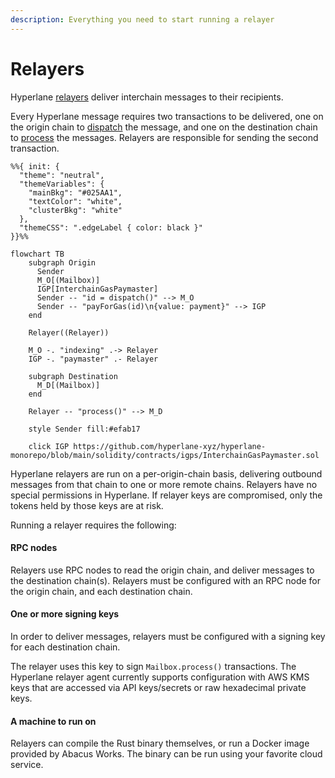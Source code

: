 ```yaml
---
description: Everything you need to start running a relayer
---
```


# Relayers

Hyperlane [relayers](../../protocol/agents/relayer.md) deliver interchain messages to their recipients.

Every Hyperlane message requires two transactions to be delivered, one on the origin chain to [dispatch](../../apis/messaging-api/send.md) the message, and one on the destination chain to [process](../../apis/messaging-api/receive.md) the messages. Relayers are responsible for sending the second transaction.

```mermaid
%%{ init: {
  "theme": "neutral",
  "themeVariables": {
    "mainBkg": "#025AA1",
    "textColor": "white",
    "clusterBkg": "white"
  },
  "themeCSS": ".edgeLabel { color: black }"
}}%%

flowchart TB
    subgraph Origin
      Sender
      M_O[(Mailbox)]
      IGP[InterchainGasPaymaster]
      Sender -- "id = dispatch()" --> M_O
      Sender -- "payForGas(id)\n{value: payment}" --> IGP
    end

    Relayer((Relayer))

    M_O -. "indexing" .-> Relayer
    IGP -. "paymaster" .- Relayer

    subgraph Destination
      M_D[(Mailbox)]
    end

    Relayer -- "process()" --> M_D

    style Sender fill:#efab17

    click IGP https://github.com/hyperlane-xyz/hyperlane-monorepo/blob/main/solidity/contracts/igps/InterchainGasPaymaster.sol
```

Hyperlane relayers are run on a per-origin-chain basis, delivering outbound messages from that chain to one or more remote chains. Relayers have no special permissions in Hyperlane. If relayer keys are compromised, only the tokens held by those keys are at risk.

Running a relayer requires the following:

#### RPC nodes

Relayers use RPC nodes to read the origin chain, and deliver messages to the destination chain(s). Relayers must be configured with an RPC node for the origin chain, and each destination chain.

#### One or more signing keys

In order to deliver messages, relayers must be configured with a signing key for each destination chain.

The relayer uses this key to sign `Mailbox.process()` transactions. The Hyperlane relayer agent currently supports configuration with AWS KMS keys that are accessed via API keys/secrets or raw hexadecimal private keys.

#### A machine to run on

Relayers can compile the Rust binary themselves, or run a Docker image provided by Abacus Works. The binary can be run using your favorite cloud service.
